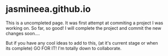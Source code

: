 # jasmineea.github.io

This is a uncompleted page. It was first attempt at commiting a project I was working on. So far, so good! 
I will complete the project and commit the new changes soon....


But if you have any cool ideas to add to this, (at it's current stage or when its complete) GO FOR IT! I'm totally down to collaborate. 
